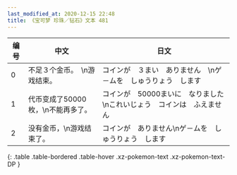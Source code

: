 ```yaml
---
last_modified_at: 2020-12-15 22:48
title: 《宝可梦 珍珠／钻石》文本 481
---
```

| 编号 | 中文 | 日文 |
| ---- | ---- | ---- |
| 0 | 不足３个金币。　\n游戏结束。 | コインが　３まい　ありません　\nゲ－ムを　しゅうりょう　します |
| 1 | 代币变成了50000枚，\n不能再多了。 | コインが　50000まいに　なりました\nこれいじょう　コインは　ふえません |
| 2 | 没有金币，\n游戏结束了。 | コインが　ありません\nゲ－ムを　しゅうりょう　します |
{: .table .table-bordered .table-hover .xz-pokemon-text .xz-pokemon-text-DP }